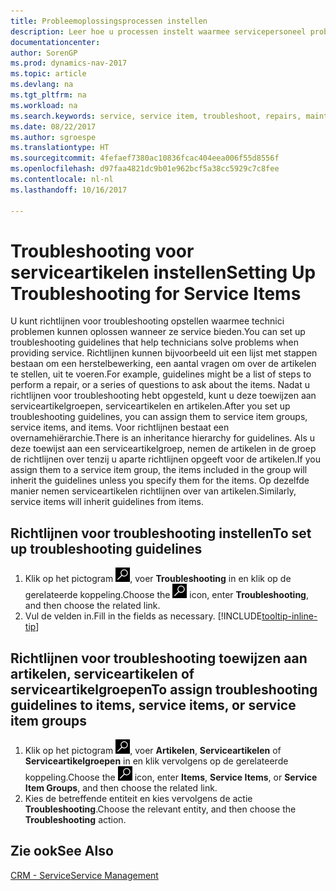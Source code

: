 ```yaml
---
title: Probleemoplossingsprocessen instellen
description: Leer hoe u processen instelt waarmee servicepersoneel problemen met serviceartikelen kan identificeren en oplossen.
documentationcenter: 
author: SorenGP
ms.prod: dynamics-nav-2017
ms.topic: article
ms.devlang: na
ms.tgt_pltfrm: na
ms.workload: na
ms.search.keywords: service, service item, troubleshoot, repairs, maintenance
ms.date: 08/22/2017
ms.author: sgroespe
ms.translationtype: HT
ms.sourcegitcommit: 4fefaef7380ac10836fcac404eea006f55d8556f
ms.openlocfilehash: d97faa4821dc9b01e962bcf5a38cc5929c7c8fee
ms.contentlocale: nl-nl
ms.lasthandoff: 10/16/2017

---
```


# <a name="setting-up-troubleshooting-for-service-items"></a><span data-ttu-id="03577-103">Troubleshooting voor serviceartikelen instellen</span><span class="sxs-lookup"><span data-stu-id="03577-103">Setting Up Troubleshooting for Service Items</span></span>
<span data-ttu-id="03577-104">U kunt richtlijnen voor troubleshooting opstellen waarmee technici problemen kunnen oplossen wanneer ze service bieden.</span><span class="sxs-lookup"><span data-stu-id="03577-104">You can set up troubleshooting guidelines that help technicians solve problems when providing service.</span></span> <span data-ttu-id="03577-105">Richtlijnen kunnen bijvoorbeeld uit een lijst met stappen bestaan om een herstelbewerking, een aantal vragen om over de artikelen te stellen, uit te voeren.</span><span class="sxs-lookup"><span data-stu-id="03577-105">For example, guidelines might be a list of steps to perform a repair, or a series of questions to ask about the items.</span></span> <span data-ttu-id="03577-106">Nadat u richtlijnen voor troubleshooting hebt opgesteld, kunt u deze toewijzen aan serviceartikelgroepen, serviceartikelen en artikelen.</span><span class="sxs-lookup"><span data-stu-id="03577-106">After you set up troubleshooting guidelines, you can assign them to service item groups, service items, and items.</span></span> <span data-ttu-id="03577-107">Voor richtlijnen bestaat een overnamehiërarchie.</span><span class="sxs-lookup"><span data-stu-id="03577-107">There is an inheritance hierarchy for guidelines.</span></span> <span data-ttu-id="03577-108">Als u deze toewijst aan een serviceartikelgroep, nemen de artikelen in de groep de richtlijnen over tenzij u aparte richtlijnen opgeeft voor de artikelen.</span><span class="sxs-lookup"><span data-stu-id="03577-108">If you assign them to a service item group, the items included in the group will inherit the guidelines unless you specify them for the items.</span></span> <span data-ttu-id="03577-109">Op dezelfde manier nemen serviceartikelen richtlijnen over van artikelen.</span><span class="sxs-lookup"><span data-stu-id="03577-109">Similarly, service items will inherit guidelines from items.</span></span>  

## <a name="to-set-up-troubleshooting-guidelines"></a><span data-ttu-id="03577-110">Richtlijnen voor troubleshooting instellen</span><span class="sxs-lookup"><span data-stu-id="03577-110">To set up troubleshooting guidelines</span></span>
1. <span data-ttu-id="03577-111">Klik op het pictogram ![Zoeken naar pagina of rapport](media/ui-search/search_small.png "pictogram Zoeken naar pagina of rapport"), voer **Troubleshooting** in en klik op de gerelateerde koppeling.</span><span class="sxs-lookup"><span data-stu-id="03577-111">Choose the ![Search for Page or Report](media/ui-search/search_small.png "Search for Page or Report icon") icon, enter **Troubleshooting**, and then choose the related link.</span></span>  
2. <span data-ttu-id="03577-112">Vul de velden in.</span><span class="sxs-lookup"><span data-stu-id="03577-112">Fill in the fields as necessary.</span></span> [!INCLUDE[tooltip-inline-tip](includes/tooltip-inline-tip_md.md)]  

## <a name="to-assign-troubleshooting-guidelines-to-items-service-items-or-service-item-groups"></a><span data-ttu-id="03577-113">Richtlijnen voor troubleshooting toewijzen aan artikelen, serviceartikelen of serviceartikelgroepen</span><span class="sxs-lookup"><span data-stu-id="03577-113">To assign troubleshooting guidelines to items, service items, or service item groups</span></span>
1. <span data-ttu-id="03577-114">Klik op het pictogram ![Zoeken naar pagina of rapport](media/ui-search/search_small.png "pictogram Zoeken naar pagina of rapport"), voer **Artikelen**, **Serviceartikelen** of **Serviceartikelgroepen** in en klik vervolgens op de gerelateerde koppeling.</span><span class="sxs-lookup"><span data-stu-id="03577-114">Choose the ![Search for Page or Report](media/ui-search/search_small.png "Search for Page or Report icon") icon, enter **Items**, **Service Items**, or **Service Item Groups**, and then choose the related link.</span></span>  
2. <span data-ttu-id="03577-115">Kies de betreffende entiteit en kies vervolgens de actie **Troubleshooting**.</span><span class="sxs-lookup"><span data-stu-id="03577-115">Choose the relevant entity, and then choose the **Troubleshooting** action.</span></span>  

## <a name="see-also"></a><span data-ttu-id="03577-116">Zie ook</span><span class="sxs-lookup"><span data-stu-id="03577-116">See Also</span></span>
[<span data-ttu-id="03577-117">CRM - Service</span><span class="sxs-lookup"><span data-stu-id="03577-117">Service Management</span></span>](service-service.md)
